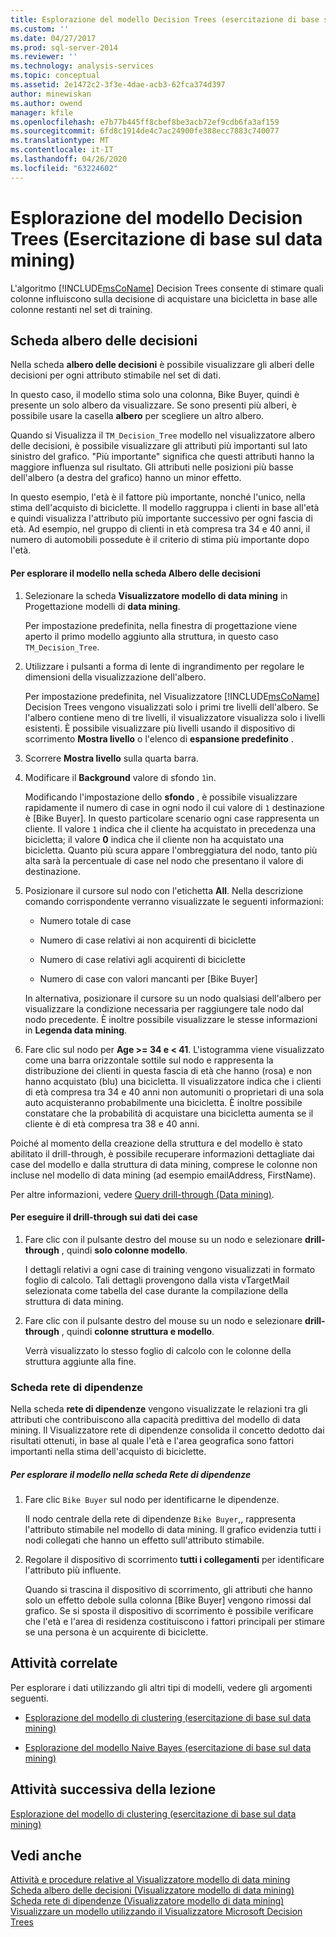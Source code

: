 ```yaml
---
title: Esplorazione del modello Decision Trees (esercitazione di base sul data mining) | Microsoft Docs
ms.custom: ''
ms.date: 04/27/2017
ms.prod: sql-server-2014
ms.reviewer: ''
ms.technology: analysis-services
ms.topic: conceptual
ms.assetid: 2e1472c2-3f3e-4dae-acb3-62fca374d397
author: minewiskan
ms.author: owend
manager: kfile
ms.openlocfilehash: e7b77b445ff8cbef8be3acb72ef9cdb6fa3af159
ms.sourcegitcommit: 6fd8c1914de4c7ac24900fe388ecc7883c740077
ms.translationtype: MT
ms.contentlocale: it-IT
ms.lasthandoff: 04/26/2020
ms.locfileid: "63224602"
---
```

# <a name="exploring-the-decision-tree-model-basic-data-mining-tutorial"></a>Esplorazione del modello Decision Trees (Esercitazione di base sul data mining)
  L'algoritmo [!INCLUDE[msCoName](../includes/msconame-md.md)] Decision Trees consente di stimare quali colonne influiscono sulla decisione di acquistare una bicicletta in base alle colonne restanti nel set di training.  
  

  
##  <a name="decision-tree-tab"></a><a name="Decision_Tree_Tab"></a>Scheda albero delle decisioni  
 Nella scheda **albero delle decisioni** è possibile visualizzare gli alberi delle decisioni per ogni attributo stimabile nel set di dati.  
  
 In questo caso, il modello stima solo una colonna, Bike Buyer, quindi è presente un solo albero da visualizzare. Se sono presenti più alberi, è possibile usare la casella **albero** per scegliere un altro albero.  
  
 Quando si Visualizza il `TM_Decision_Tree` modello nel visualizzatore albero delle decisioni, è possibile visualizzare gli attributi più importanti sul lato sinistro del grafico. "Più importante" significa che questi attributi hanno la maggiore influenza sul risultato. Gli attributi nelle posizioni più basse dell'albero (a destra del grafico) hanno un minor effetto.  
  
 In questo esempio, l'età è il fattore più importante, nonché l'unico, nella stima dell'acquisto di biciclette. Il modello raggruppa i clienti in base all'età e quindi visualizza l'attributo più importante successivo per ogni fascia di età. Ad esempio, nel gruppo di clienti in età compresa tra 34 e 40 anni, il numero di automobili possedute è il criterio di stima più importante dopo l'età.  
  
#### <a name="to-explore-the-model-in-the-decision-tree-tab"></a>Per esplorare il modello nella scheda Albero delle decisioni  
  
1.  Selezionare la scheda **Visualizzatore modello di data mining** in Progettazione modelli di **data mining**.  
  
     Per impostazione predefinita, nella finestra di progettazione viene aperto il primo modello aggiunto alla struttura, in questo caso `TM_Decision_Tree`.  
  
2.  Utilizzare i pulsanti a forma di lente di ingrandimento per regolare le dimensioni della visualizzazione dell'albero.  
  
     Per impostazione predefinita, nel Visualizzatore [!INCLUDE[msCoName](../includes/msconame-md.md)] Decision Trees vengono visualizzati solo i primi tre livelli dell'albero. Se l'albero contiene meno di tre livelli, il visualizzatore visualizza solo i livelli esistenti. È possibile visualizzare più livelli usando il dispositivo di scorrimento **Mostra livello** o l'elenco di **espansione predefinito** .  
  
3.  Scorrere **Mostra livello** sulla quarta barra.  
  
4.  Modificare il **Background** valore di sfondo `1`in.  
  
     Modificando l'impostazione dello **sfondo** , è possibile visualizzare rapidamente il numero di case in ogni nodo il cui valore di `1` destinazione è [Bike Buyer]. In questo particolare scenario ogni case rappresenta un cliente. Il valore `1` indica che il cliente ha acquistato in precedenza una bicicletta; il valore **0** indica che il cliente non ha acquistato una bicicletta. Quanto più scura appare l'ombreggiatura del nodo, tanto più alta sarà la percentuale di case nel nodo che presentano il valore di destinazione.  
  
5.  Posizionare il cursore sul nodo con l'etichetta **All**. Nella descrizione comando corrispondente verranno visualizzate le seguenti informazioni:  
  
    -   Numero totale di case  
  
    -   Numero di case relativi ai non acquirenti di biciclette  
  
    -   Numero di case relativi agli acquirenti di biciclette  
  
    -   Numero di case con valori mancanti per [Bike Buyer]  
  
     In alternativa, posizionare il cursore su un nodo qualsiasi dell'albero per visualizzare la condizione necessaria per raggiungere tale nodo dal nodo precedente. È inoltre possibile visualizzare le stesse informazioni in **Legenda data mining**.  
  
6.  Fare clic sul nodo per **Age >= 34 e < 41**. L'istogramma viene visualizzato come una barra orizzontale sottile sul nodo e rappresenta la distribuzione dei clienti in questa fascia di età che hanno (rosa) e non hanno acquistato (blu) una bicicletta. Il visualizzatore indica che i clienti di età compresa tra 34 e 40 anni non automuniti o proprietari di una sola auto acquisteranno probabilmente una bicicletta. È inoltre possibile constatare che la probabilità di acquistare una bicicletta aumenta se il cliente è di età compresa tra 38 e 40 anni.  
  
 Poiché al momento della creazione della struttura e del modello è stato abilitato il drill-through, è possibile recuperare informazioni dettagliate dai case del modello e dalla struttura di data mining, comprese le colonne non incluse nel modello di data mining (ad esempio emailAddress, FirstName).  
  
 Per altre informazioni, vedere [Query drill-through &#40;Data mining&#41;](../../2014/analysis-services/data-mining/drillthrough-queries-data-mining.md).  
  
#### <a name="to-drill-through-to-case-data"></a>Per eseguire il drill-through sui dati dei case  
  
1.  Fare clic con il pulsante destro del mouse su un nodo e selezionare **drill-through** , quindi **solo colonne modello**.  
  
     I dettagli relativi a ogni case di training vengono visualizzati in formato foglio di calcolo. Tali dettagli provengono dalla vista vTargetMail selezionata come tabella del case durante la compilazione della struttura di data mining.  
  
2.  Fare clic con il pulsante destro del mouse su un nodo e selezionare **drill-through** , quindi **colonne struttura e modello**.  
  
     Verrà visualizzato lo stesso foglio di calcolo con le colonne della struttura aggiunte alla fine.  
  
  
###  <a name="dependency-network-tab"></a><a name="Dependency_Network_Tab"></a>Scheda rete di dipendenze  
 Nella scheda **rete di dipendenze** vengono visualizzate le relazioni tra gli attributi che contribuiscono alla capacità predittiva del modello di data mining. Il Visualizzatore rete di dipendenze consolida il concetto dedotto dai risultati ottenuti, in base al quale l'età e l'area geografica sono fattori importanti nella stima dell'acquisto di biciclette.  
  
##### <a name="to-explore-the-model-in-the-dependency-network-tab"></a>Per esplorare il modello nella scheda Rete di dipendenze  
  
1.  Fare clic `Bike Buyer` sul nodo per identificarne le dipendenze.  
  
     Il nodo centrale della rete di dipendenze `Bike Buyer`,, rappresenta l'attributo stimabile nel modello di data mining. Il grafico evidenzia tutti i nodi collegati che hanno un effetto sull'attributo stimabile.  
  
2.  Regolare il dispositivo di scorrimento **tutti i collegamenti** per identificare l'attributo più influente.  
  
     Quando si trascina il dispositivo di scorrimento, gli attributi che hanno solo un effetto debole sulla colonna [Bike Buyer] vengono rimossi dal grafico. Se si sposta il dispositivo di scorrimento è possibile verificare che l'età e l'area di residenza costituiscono i fattori principali per stimare se una persona è un acquirente di biciclette.  
  
## <a name="related-tasks"></a>Attività correlate  
 Per esplorare i dati utilizzando gli altri tipi di modelli, vedere gli argomenti seguenti.  
  
-   [Esplorazione del modello di clustering &#40;esercitazione di base sul data mining&#41;](../../2014/tutorials/exploring-the-clustering-model-basic-data-mining-tutorial.md)  
  
-   [Esplorazione del modello Naive Bayes &#40;esercitazione di base sul data mining&#41;](../../2014/tutorials/exploring-the-naive-bayes-model-basic-data-mining-tutorial.md)  
  
## <a name="next-task-in-lesson"></a>Attività successiva della lezione  
 [Esplorazione del modello di clustering &#40;esercitazione di base sul data mining&#41;](../../2014/tutorials/exploring-the-clustering-model-basic-data-mining-tutorial.md)  
  
## <a name="see-also"></a>Vedi anche  
 [Attività e procedure relative al Visualizzatore modello di data mining](../../2014/analysis-services/data-mining/mining-model-viewer-tasks-and-how-tos.md)   
 [Scheda albero delle decisioni &#40;Visualizzatore modello di data mining&#41;](../../2014/analysis-services/decision-tree-tab-mining-model-viewer.md)   
 [Scheda rete di dipendenze &#40;Visualizzatore modello di data mining&#41;](../../2014/analysis-services/dependency-network-tab-mining-model-viewer.md)   
 [Visualizzare un modello utilizzando il Visualizzatore Microsoft Decision Trees](../../2014/analysis-services/data-mining/browse-a-model-using-the-microsoft-tree-viewer.md)  
  
  
